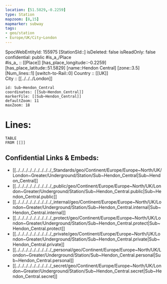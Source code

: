 ```yaml
---
location: [51.5829,-0.2259] 
type: Station 
mapzoom: [8,15] 
mapmarker: subway 
tags:
- geo/station
- Europe/UK/City~London
---
```

SpocWebEntityId: 155975
[StationSId::] 
isDeleted: false
isReadOnly: false
confidential: public
#is_a_/Place  
#is_a_ :: [[Place]] 
[has_place_longitude::-0.2259] 
[has_place_latitude::51.5829] 
[name::Hendon Central] 
[zone::3.5] 
[Num_lines::1] 
[switch-to-Rail::0] 
Country :: [[UK]]  
City :: [[../../../London]]  


```leaflet
id: Sub~Hendon_Central
coordinates: [[Sub~Hendon_Central]] 
markerFile: [[Sub~Hendon_Central]] 
defaultZoom: 11 
maxZoom: 18
```


# Lines: 
```dataview
TABLE 
FROM [[]] 
```

## Confidential Links & Embeds: 
- [[../../../../../../../../../_Standards/geo/Continent/Europe/Europe~North/UK/London~Greater/Underground/Station/Sub~Hendon_Central|Sub~Hendon_Central]] 
- [[../../../../../../../../../_public/geo/Continent/Europe/Europe~North/UK/London~Greater/Underground/Station/Sub~Hendon_Central.public|Sub~Hendon_Central.public]] 
- [[../../../../../../../../../_internal/geo/Continent/Europe/Europe~North/UK/London~Greater/Underground/Station/Sub~Hendon_Central.internal|Sub~Hendon_Central.internal]] 
- [[../../../../../../../../../_protect/geo/Continent/Europe/Europe~North/UK/London~Greater/Underground/Station/Sub~Hendon_Central.protect|Sub~Hendon_Central.protect]] 
- [[../../../../../../../../../_private/geo/Continent/Europe/Europe~North/UK/London~Greater/Underground/Station/Sub~Hendon_Central.private|Sub~Hendon_Central.private]] 
- [[../../../../../../../../../_personal/geo/Continent/Europe/Europe~North/UK/London~Greater/Underground/Station/Sub~Hendon_Central.personal|Sub~Hendon_Central.personal]] 
- [[../../../../../../../../../_secret/geo/Continent/Europe/Europe~North/UK/London~Greater/Underground/Station/Sub~Hendon_Central.secret|Sub~Hendon_Central.secret]] 
